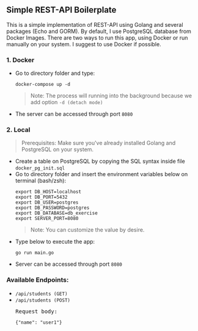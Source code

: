 ## Simple REST-API Boilerplate

This is a simple implementation of REST-API using Golang and several packages (Echo and GORM). By default, I use PostgreSQL database from Docker Images. There are two ways to run this app, using Docker or run manually on your system. I suggest to use Docker if possible.

### 1. Docker
- Go to directory folder and type:
  <pre><code>docker-compose up -d</code></pre>
  >Note: The process will running into the background because we add option <code>-d (detach mode)</code>
- The server can be accessed through port <code>8080</code>

### 2. Local
> Prerequisites: Make sure you've already installed Golang and PostgreSQL on your system.
- Create a table on PostgreSQL by copying the SQL syntax inside file <code>docker_pg_init.sql</code>
- Go to directory folder and insert the environment variables below on terminal (bash/zsh):
  <pre>
  <code>export DB_HOST=localhost</code>
  <code>export DB_PORT=5432</code>
  <code>export DB_USER=postgres</code>
  <code>export DB_PASSWORD=postgres</code>
  <code>export DB_DATABASE=db_exercise</code>
  <code>export SERVER_PORT=8080</code>
  </pre>
  > Note: You can customize the value by desire.
- Type below to execute the app:
  <pre><code>go run main.go</code></pre>
- Server can be accessed through port <code>8080</code>

### Available Endpoints:
  - <code>/api/students (GET)</code>
  - <code>/api/students (POST)</code>
    <pre>
    Request body:
    <code>
    {"name": "user1"}
    </code>
    </pre>
